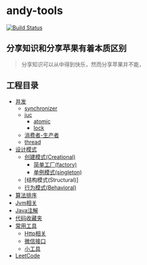 # andy-tools
[![Build Status](https://travis-ci.org/duxinglangzi/andy-tools.svg?branch=master)](https://travis-ci.org/duxinglangzi/andy-tools)

## 分享知识和分享苹果有着本质区别
> 分享知识可以从中得到快乐，然而分享苹果并不能，

## 工程目录
- [并发](https://github.com/duxinglangzi/andy-tools/tree/master/src/main/java/com/andy/concurrent)
    - [synchronizer](https://github.com/duxinglangzi/andy-tools/tree/master/src/main/java/com/andy/concurrent/synchronizer)
    - [juc](https://github.com/duxinglangzi/andy-tools/tree/master/src/main/java/com/andy/concurrent/juc)
        - [atomic](https://github.com/duxinglangzi/andy-tools/tree/master/src/main/java/com/andy/concurrent/juc/atomic)
        - [lock](https://github.com/duxinglangzi/andy-tools/tree/master/src/main/java/com/andy/concurrent/juc/lock)
    - [消费者-生产者](https://github.com/duxinglangzi/andy-tools/tree/master/src/main/java/com/andy/concurrent/consumerAndProducer)
    - [thread](https://github.com/duxinglangzi/andy-tools/tree/master/src/main/java/com/andy/concurrent/thread)
- [设计模式](https://github.com/duxinglangzi/andy-tools/tree/master/src/main/java/com/andy/designPattern)
    - [创建模式(Creational)](https://github.com/duxinglangzi/andy-tools/tree/master/src/main/java/com/andy/designPattern/creational)
        - [简单工厂(factory)](https://github.com/duxinglangzi/andy-tools/tree/master/src/main/java/com/andy/designPattern/creational/factory)
        - [单例模式(singleton)](https://github.com/duxinglangzi/andy-tools/tree/master/src/main/java/com/andy/designPattern/creational/singleton)
    - [结构模式(Structural)]
    - [行为模式(Behavioral)](https://github.com/duxinglangzi/andy-tools/tree/master/src/main/java/com/andy/designPattern/behavioral)
- [算法排序](https://github.com/duxinglangzi/andy-tools/tree/master/src/main/java/com/andy/algorithm)
- [Jvm相关](https://github.com/duxinglangzi/andy-tools/tree/master/src/main/java/com/andy/jvm)
- [Java注解](https://github.com/duxinglangzi/andy-tools/tree/master/src/main/java/com/andy/annotation)
- [代码收藏夹](https://github.com/duxinglangzi/andy-tools/tree/master/src/main/java/com/andy/codeCollector)
- [常用工具](https://github.com/duxinglangzi/andy-tools/tree/master/src/main/java/com/andy/common)
    - [Http相关](https://github.com/duxinglangzi/andy-tools/tree/master/src/main/java/com/andy/common/https)
    - [微信接口](https://github.com/duxinglangzi/andy-tools/tree/master/src/main/java/com/andy/common/weixinsupport)
    - [小工具](https://github.com/duxinglangzi/andy-tools/tree/master/src/main/java/com/andy/common/utils)
- [LeetCode](https://github.com/duxinglangzi/andy-tools/tree/master/src/main/java/com/andy/leetCode)    
